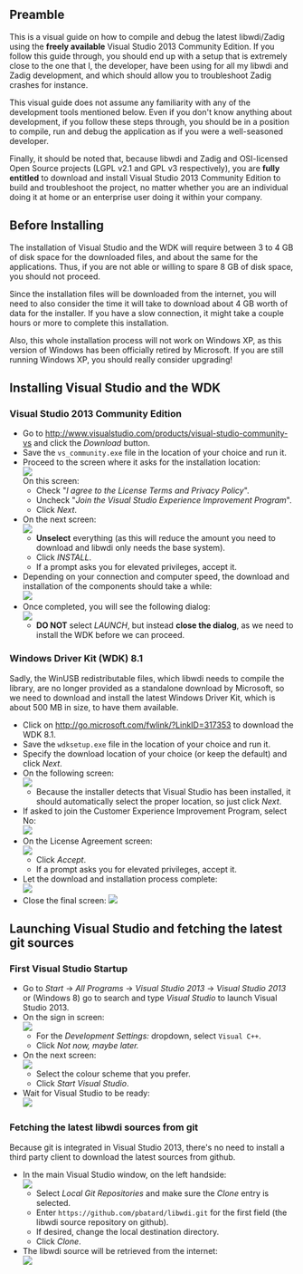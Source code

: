 ## Preamble

This is a visual guide on how to compile and debug the latest libwdi/Zadig using the __freely available__ Visual Studio 2013 Community Edition. If you follow this guide through, you should end up with a setup that is extremely close to the one that I, the developer, have been using for all my libwdi and Zadig development, and which should allow you to troubleshoot Zadig crashes for instance.

This visual guide does not assume any familiarity with any of the development tools mentioned below. Even if you don't know anything about development, if you follow these steps through, you should be in a position to compile, run and debug the application as if you were a well-seasoned developer.

Finally, it should be noted that, because libwdi and Zadig and OSI-licensed Open Source projects (LGPL v2.1 and GPL v3 respectively), you are __fully entitled__ to download and install Visual Studio 2013 Community Edition to build and troubleshoot the project, no matter whether you are an individual doing it at home or an enterprise user doing it within your company.

## Before Installing

The installation of Visual Studio and the WDK will require between 3 to 4 GB of disk space for the downloaded files, and about the same for the applications. Thus, if you are not able or willing to spare 8 GB of disk space, you should not proceed.

Since the installation files will be downloaded from the internet, you will need to also consider the time it will take to download about 4 GB worth of data for the installer. If you have a slow connection, it might take a couple hours or more to complete this installation.

Also, this whole installation process will not work on Windows XP, as this version of Windows has been officially retired by Microsoft. If you are still running Windows XP, you should really consider upgrading!

## Installing Visual Studio and the WDK

### Visual Studio 2013 Community Edition

* Go to http://www.visualstudio.com/products/visual-studio-community-vs and click the _Download_ button.
* Save the `vs_community.exe` file in the location of your choice and run it.
* Proceed to the screen where it asks for the installation location:  
![](https://github.com/pbatard/libwdi/wiki/images/vs_install_01.png)  
On this screen:
    * Check "_I agree to the License Terms and Privacy Policy_".
    * Uncheck "_Join the Visual Studio Experience Improvement Program_".
    * Click _Next_.
* On the next screen:  
![](https://github.com/pbatard/libwdi/wiki/images/vs_install_02.png)  
    * __Unselect__ everything (as this will reduce the amount you need to download and libwdi only needs the base system).
    * Click _INSTALL_.
    * If a prompt asks you for elevated privileges, accept it.
* Depending on your connection and computer speed, the download and installation of the components should take a while:  
![](https://github.com/pbatard/libwdi/wiki/images/vs_install_03.png)
* Once completed, you will see the following dialog:  
![](https://github.com/pbatard/libwdi/wiki/images/vs_install_04.png)
    * __DO NOT__ select _LAUNCH_, but instead __close the dialog__, as we need to install the WDK before we can proceed.

### Windows Driver Kit (WDK) 8.1

Sadly, the WinUSB redistributable files, which libwdi needs to compile the library, are no longer provided as a standalone download by Microsoft, so we need to download and install the latest Windows Driver Kit, which is about 500 MB in size, to have them available.

* Click on http://go.microsoft.com/fwlink/?LinkID=317353 to download the WDK 8.1.
* Save the `wdksetup.exe` file in the location of your choice and run it.
* Specify the download location of your choice (or keep the default) and click _Next_.
* On the following screen:  
![](https://github.com/pbatard/libwdi/wiki/images/wdk_install_01.png)  
    * Because the installer detects that Visual Studio has been installed, it should automatically select the proper location, so just click _Next_.
* If asked to join the Customer Experience Improvement Program, select No:  
![](https://github.com/pbatard/libwdi/wiki/images/wdk_install_02.png)
* On the License Agreement screen:  
![](https://github.com/pbatard/libwdi/wiki/images/wdk_install_03.png)
    * Click _Accept_.
    * If a prompt asks you for elevated privileges, accept it.
* Let the download and installation process complete:  
![](https://github.com/pbatard/libwdi/wiki/images/wdk_install_04.png)
* Close the final screen:
![](https://github.com/pbatard/libwdi/wiki/images/wdk_install_05.png)

## Launching Visual Studio and fetching the latest git sources

### First Visual Studio Startup

* Go to _Start_ &rarr; _All Programs_ &rarr; _Visual Studio 2013_ &rarr; _Visual Studio 2013_ or (Windows 8) go to search and type _Visual Studio_ to launch Visual Studio 2013.
* On the sign in screen:  
![](https://github.com/pbatard/libwdi/wiki/images/ws_startup_01.png)
    * For the _Development Settings:_ dropdown, select `Visual C++`.
    * Click _Not now, maybe later._
* On the next screen:  
![](https://github.com/pbatard/libwdi/wiki/images/ws_startup_02.png)
    * Select the colour scheme that you prefer.
    * Click _Start Visual Studio_.
* Wait for Visual Studio to be ready:  
![](https://github.com/pbatard/libwdi/wiki/images/ws_startup_03.png)

### Fetching the latest libwdi sources from git

Because git is integrated in Visual Studio 2013, there's no need to install a third party client to download the latest sources from github.

* In the main Visual Studio window, on the left handside:  
![](https://github.com/pbatard/libwdi/wiki/images/vs_git_01.png)
    * Select _Local Git Repositories_ and make sure the _Clone_ entry is selected.
    * Enter `https://github.com/pbatard/libwdi.git` for the first field (the libwdi source repository on github).
    * If desired, change the local destination directory.
    * Click _Clone_.
* The libwdi source will be retrieved from the internet:  
![](https://github.com/pbatard/libwdi/wiki/images/vs_git_02.png)